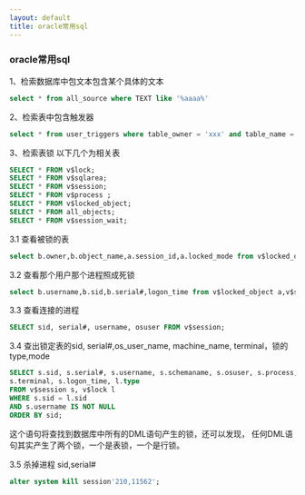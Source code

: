 ```yaml
---
layout: default 
title: oracle常用sql
---
```


### oracle常用sql

1、检索数据库中包文本包含某个具体的文本

``` sql
select * from all_source where TEXT like '%aaaa%'
```
2、检索表中包含触发器
``` sql
select * from user_triggers where table_owner = 'xxx' and table_name = upper('table_name');
```
3、检索表锁
以下几个为相关表
```sql
SELECT * FROM v$lock;
SELECT * FROM v$sqlarea;
SELECT * FROM v$session;
SELECT * FROM v$process ;
SELECT * FROM v$locked_object;
SELECT * FROM all_objects;
SELECT * FROM v$session_wait;
```

3.1 查看被锁的表
```sql
select b.owner,b.object_name,a.session_id,a.locked_mode from v$locked_object a,dba_objects b where b.object_id = a.object_id;
```
3.2 查看那个用户那个进程照成死锁
```sql
select b.username,b.sid,b.serial#,logon_time from v$locked_object a,v$session b where a.session_id = b.sid order by b.logon_time;
```
3.3 查看连接的进程
```sql
SELECT sid, serial#, username, osuser FROM v$session;
```
3.4 查出锁定表的sid, serial#,os_user_name, machine_name, terminal，锁的type,mode
```sql
SELECT s.sid, s.serial#, s.username, s.schemaname, s.osuser, s.process, s.machine,
s.terminal, s.logon_time, l.type
FROM v$session s, v$lock l
WHERE s.sid = l.sid
AND s.username IS NOT NULL
ORDER BY sid;
```
这个语句将查找到数据库中所有的DML语句产生的锁，还可以发现，
任何DML语句其实产生了两个锁，一个是表锁，一个是行锁。

3.5 杀掉进程 sid,serial#
```sql
alter system kill session'210,11562';
```
